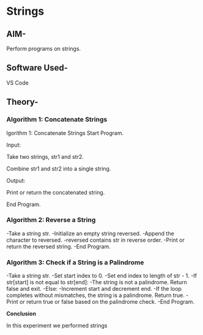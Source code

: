 
# Strings

## AIM-
Perform programs on strings.

## Software Used-
VS Code

## Theory-

### Algorithm 1: Concatenate Strings
lgorithm 1: Concatenate Strings
Start Program.

Input:

Take two strings, str1 and str2.

Combine str1 and str2 into a single string.

Output:

Print or return the concatenated string.

End Program.

 

### Algorithm 2: Reverse a String

-Take a string str.
-Initialize an empty string reversed.
-Append the character to reversed.
-reversed contains str in reverse order.
-Print or return the reversed string.
-End Program.

### Algorithm 3: Check if a String is a Palindrome

-Take a string str.
-Set start index to 0.
-Set end index to length of str - 1.
-If str[start] is not equal to str[end]:
-The string is not a palindrome. Return false and exit.
-Else:
-Increment start and decrement end.
-If the loop completes without mismatches, the string is a palindrome. Return true.
-Print or return true or false based on the palindrome check.
-End Program.


**Conclusion**

In this experiment we performed strings


